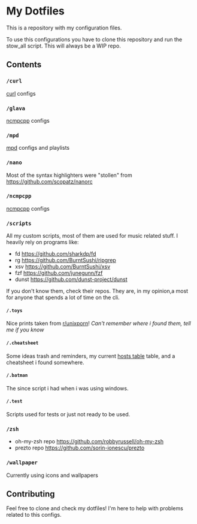 # My Dotfiles

This is a repository with my configuration files.

To use this configurations you have to clone this repository and run the stow_all script.
This will always be a WIP repo.

## Contents

### `/curl`

[curl](https://github.com/curl/curl) configs

### `/glava`

[ncmpcpp](https://github.com/wacossusca34/glava) configs

### `/mpd`

[mpd](https://github.com/MusicPlayerDaemon/MPD) configs and playlists

### `/nano`

Most of the syntax highlighters were "stollen" from <https://github.com/scopatz/nanorc>

### `/ncmpcpp`

[ncmpcpp](https://github.com/arybczak/ncmpcpp) configs

### `/scripts`

All my custom scripts, most of them are used for music related stuff.
I heavily rely on programs like:

+ fd <https://github.com/sharkdp/fd>
+ rg <https://github.com/BurntSushi/ripgrep>
+ xsv <https://github.com/BurntSushi/xsv>
+ fzf <https://github.com/junegunn/fzf>
+ dunst <https://github.com/dunst-project/dunst>

If you don't know them, check their repos. They are, in my opinion,a most for anyone that spends a lot of time on the cli.

#### `/.toys`

Nice prints taken from [r/unixporn](https://www.reddit.com/r/unixporn/)!
*Can't remember where i found them, tell me if you know*

#### `/.cheatsheet`

Some ideas trash and reminders, my current [hosts table](https://raw.githubusercontent.com/LukeSmithxyz/etc/master/ips) table, and a cheatsheet i found somewhere.

#### `/.batman`

The since script i had when i was using windows.

#### `/.test`

Scripts used for tests or just not ready to be used.

### `/zsh`

+ oh-my-zsh repo <https://github.com/robbyrussell/oh-my-zsh>
+ prezto repo <https://github.com/sorin-ionescu/prezto>

### `/wallpaper`

Currently using icons and wallpapers

## Contributing

Feel free to clone and check my dotfiles!
I'm here to help with problems related to this configs.
